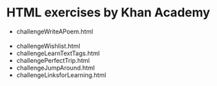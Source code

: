 <!DOCTYPE html>
<html>
  <body>
    <h1>
      HTML exercises by Khan Academy <br>
    </h1>
    <ul>
      <li>challengeWriteAPoem.html</li><br>
      <li>challengeWishlist.html<br></li>
      <li>challengeLearnTextTags.html<br></li>
      <li>challengePerfectTrip.html<br></li>
      <li>challengeJumpAround.html<br></li>
      <li>challengeLinksforLearning.html<br></li>
    </ul>  
  </body>
</html>
